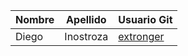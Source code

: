| Nombre | Apellido | Usuario Git |
|--------|----------|-------------|
| Diego  |Inostroza | <a href="https://github.com/extronger">extronger</a>   |